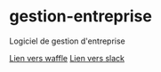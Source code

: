 # gestion-entreprise
Logiciel de gestion d'entreprise

[Lien vers waffle](https://waffle.io/FourFree/gestion-entreprise)
[Lien vers slack](https://fourfree.slack.com)
